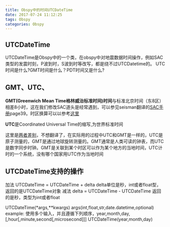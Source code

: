 ```yaml
---
title: Obspy中的时间UTCDateTime
date: 2017-07-24 11:12:25
tags: Obspy
categories: Obspy
---
```

## UTCDateTime
UTCDateTime是Obspy中的一个类，在obspy中对地震数据时间操作，例如SAC类型的发震时刻，P波到时，S波到时等改写，都是绕不过UTCDatetime的。
UTC时间是什么?GMT时间是什么？PDT时间又是什么?
## GMT、UTC、
[saclink]:http://7j1zxm.com1.z0.glb.clouddn.com/downloads/sac-manual-v3.5.pdf
[GMT2BJ]:http://www.timebie.com/cn/greenwichmeanbeijing.php
**GMT(Greenwich Mean Time格林威治标准时间)时间**与标准北京时间（东8区）相差8小时，这在我们修改SAC道头是经常遇到，可以参见seisman翻译的[SAC手册][saclink]page39。时区换算可以以参考[这里][GMT2BJ]

**UTC**是Coordinated Universal Time的缩写,为世界标准时间

这里是[两者差别](http://www.diffen.com/difference/GMT_vs_UTC)，不想翻译了，在实际用的过程中UTC和GMT是一样的，UTC是原子测量的，GMT是通过地球旋转测量的。GMT通常是人类可读的钟表，而UTC是数字同步时钟。GMT是关联到某个时区可以作为某个地方的当地时间，UTC计时的一个系统，没有哪个国家用UTC作为当地时间
## UTCDateTime支持的操作
加法 UTCDateTime = UTCDateTime + delta delta单位是秒，int或者float型，返回的是UTCDateTime对象
减法 delta = UTCDateTime - UTCDateTime 返回的是秒，类型为int或者float

UTCDateTime(\*args,\*\*kwargs)
args(int,float,str,date.datetime,optional)
example:
使用多个输入，并且遵循下列顺序，year,month,day,[,hour[,minute,second[,microsecond]]]
UTCDateTime(year,month,day)